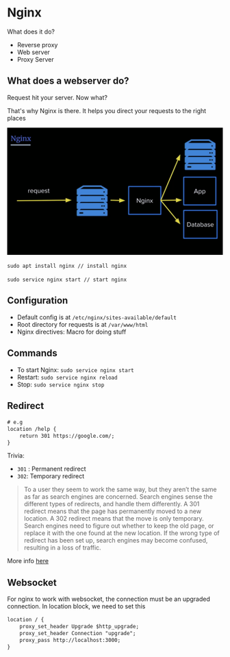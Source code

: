# Nginx

What does it do?

- Reverse proxy
- Web server
- Proxy Server

## What does a webserver do?

Request hit your server. Now what?

That's why Nginx is there. It helps you direct your requests to the right places

![Nginx High Level](../../assets/nginx.png)

```
sudo apt install nginx // install nginx

sudo service nginx start // start nginx
```

## Configuration

- Default config is at `/etc/nginx/sites-available/default`
- Root directory for requests is at `/var/www/html`
- Nginx directives: Macro for doing stuff

## Commands

- To start Nginx: `sudo service nginx start`
- Restart: `sudo service nginx reload`
- Stop: `sudo service nginx stop`

## Redirect

```nginx
# e.g
location /help {
	return 301 https://google.com/;
}
```

Trivia:

- `301` : Permanent redirect
- `302`: Temporary redirect

> To a user they seem to work the same way, but they aren’t the same as far as search engines are concerned. Search engines sense the different types of redirects, and handle them differently. A 301 redirect means that the page has permanently moved to a new location. A 302 redirect means that the move is only temporary. Search engines need to figure out whether to keep the old page, or replace it with the one found at the new location. If the wrong type of redirect has been set up, search engines may become confused, resulting in a loss of traffic.

More info [here](https://www.hochmanconsultants.com/301-vs-302-redirect/#:~:text=A%20301%20redirect%20means%20that,found%20at%20the%20new%20location.)

## Websocket

For nginx to work with websocket, the connection must be an upgraded connection. In location block, we need to set this

```
location / {
	proxy_set_header Upgrade $http_upgrade;
	proxy_set_header Connection "upgrade";
	proxy_pass http://localhost:3000;
}
```
